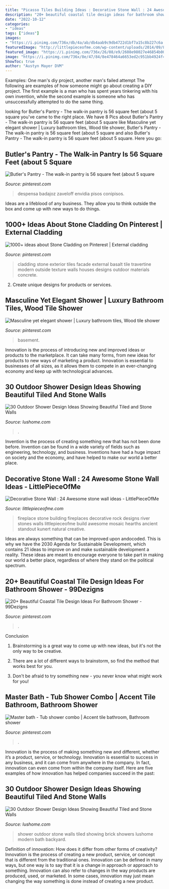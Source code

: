 ```yaml
---
title: "Picasso Tiles Building Ideas : Decorative Stone Wall : 24 Awesome Stone Wall Ideas"
description: "20+ beautiful coastal tile design ideas for bathroom shower"
date: "2022-10-12"
categories:
- "ideas"
tags: ["ideas"]
images:
- "https://i.pinimg.com/736x/db/4a/ab/db4aab9c9db4722d1bf7a15c8b227c6a.jpg"
featuredImage: "http://littlepieceofme.com/wp-content/uploads/2014/09/8a.jpg"
featured_image: "https://i.pinimg.com/736x/26/08/e9/2608e98027e46854b00007f69b7ec34c.jpg"
image: "https://i.pinimg.com/736x/8e/47/84/8e478464a6653ed2c951bb4924f44f8c--stone-facade-stone-cladding.jpg"
ShowToc: true
author: "Austyn Mayer DVM"
---
```



Examples: One man's diy project, another man's failed attempt
The following are examples of how someone might go about creating a DIY project. The first example is a man who has spent years tinkering with his own invention, while the second example is someone who has unsuccessfully attempted to do the same thing.

	

		
looking for Butler&#039;s Pantry - The walk-in pantry is 56 square feet (about 5 square you've came to the right place. We have 8 Pics about Butler&#039;s Pantry - The walk-in pantry is 56 square feet (about 5 square like Masculine yet elegant shower | Luxury bathroom tiles, Wood tile shower, Butler&#039;s Pantry - The walk-in pantry is 56 square feet (about 5 square and also Butler&#039;s Pantry - The walk-in pantry is 56 square feet (about 5 square. Here you go:
		
    
## Butler&#039;s Pantry - The Walk-in Pantry Is 56 Square Feet (about 5 Square

<img loading=lazy src="https://i.pinimg.com/736x/26/08/e9/2608e98027e46854b00007f69b7ec34c.jpg" onerror="this.onerror=null;this.src='https://tse4.mm.bing.net/th?id=OIP.lbNSP04z9IXNajT14oENugHaID&amp;pid=15.1';" alt="Butler&#039;s Pantry - The walk-in pantry is 56 square feet (about 5 square">

_Source: pinterest.com_

>despensa badajoz zaveloff envidia pisos conipisos. 

	

Ideas are a lifeblood of any business. They allow you to think outside the box and come up with new ways to do things.

    
## 1000+ Ideas About Stone Cladding On Pinterest | External Cladding

<img loading=lazy src="https://i.pinimg.com/736x/8e/47/84/8e478464a6653ed2c951bb4924f44f8c--stone-facade-stone-cladding.jpg" onerror="this.onerror=null;this.src='https://tse4.mm.bing.net/th?id=OIP.kmWa8Vkvu9Q5s06rKu4m9wHaJ4&amp;pid=15.1';" alt="1000+ ideas about Stone Cladding on Pinterest | External cladding">

_Source: pinterest.com_

>cladding stone exterior tiles facade external basalt tile travertine modern outside texture walls houses designs outdoor materials concrete. 

	

2. Create unique designs for products or services.

    
## Masculine Yet Elegant Shower | Luxury Bathroom Tiles, Wood Tile Shower

<img loading=lazy src="https://i.pinimg.com/736x/b6/2b/78/b62b78d366dc7b1962a026874b4a433f.jpg" onerror="this.onerror=null;this.src='https://tse3.mm.bing.net/th?id=OIP.EZsg42svVhDhdcuOvUZtCgHaLe&amp;pid=15.1';" alt="Masculine yet elegant shower | Luxury bathroom tiles, Wood tile shower">

_Source: pinterest.com_

>basement. 

	

Innovation is the process of introducing new and improved ideas or products to the marketplace. It can take many forms, from new ideas for products to new ways of marketing a product. Innovation is essential to businesses of all sizes, as it allows them to compete in an ever-changing economy and keep up with technological advances.

    
## 30 Outdoor Shower Design Ideas Showing Beautiful Tiled And Stone Walls

<img loading=lazy src="https://www.lushome.com/wp-content/uploads/2015/04/outdoor-shower-design-ideas-12.jpg" onerror="this.onerror=null;this.src='https://tse3.mm.bing.net/th?id=OIP.V-P6Tu-TmOuOcJZIaeifFgAAAA&amp;pid=15.1';" alt="30 Outdoor Shower Design Ideas Showing Beautiful Tiled and Stone Walls">

_Source: lushome.com_

>. 

	

Invention is the process of creating something new that has not been done before. Invention can be found in a wide variety of fields such as engineering, technology, and business. Inventions have had a huge impact on society and the economy, and have helped to make our world a better place.

    
## Decorative Stone Wall : 24 Awesome Stone Wall Ideas - LittlePieceOfMe

<img loading=lazy src="http://littlepieceofme.com/wp-content/uploads/2014/09/8a.jpg" onerror="this.onerror=null;this.src='https://tse1.mm.bing.net/th?id=OIP.1apu2WevmpD51v8SyjMwpAAAAA&amp;pid=15.1';" alt="Decorative Stone Wall : 24 Awesome stone wall ideas - LittlePieceOfMe">

_Source: littlepieceofme.com_

>fireplace stone building fireplaces decorative rock designs river stones walls littlepieceofme build awesome mosaic hearths ancient standout kunert natural creative. 

	

Ideas are always something that can be improved upon andocoded. This is why we have the 2030 Agenda for Sustainable Development, which contains 21 ideas to improve on and make sustainable development a reality. These ideas are meant to encourage everyone to take part in making our world a better place, regardless of where they stand on the political spectrum.

    
## 20+ Beautiful Coastal Tile Design Ideas For Bathroom Shower - 99Dezigns

<img loading=lazy src="https://i.pinimg.com/736x/db/4a/ab/db4aab9c9db4722d1bf7a15c8b227c6a.jpg" onerror="this.onerror=null;this.src='https://tse2.mm.bing.net/th?id=OIP.3aXgLu_0rT_ndjuUm6D6pAHaJQ&amp;pid=15.1';" alt="20+ Beautiful Coastal Tile Design Ideas For Bathroom Shower - 99Dezigns">

_Source: pinterest.com_

>. 

	

Conclusion
1. Brainstorming is a great way to come up with new ideas, but it's not the only way to be creative.
2. There are a lot of different ways to brainstorm, so find the method that works best for you.

3. Don't be afraid to try something new - you never know what might work for you!

    
## Master Bath - Tub Shower Combo | Accent Tile Bathroom, Bathroom Shower

<img loading=lazy src="https://i.pinimg.com/736x/82/ae/8e/82ae8eebf47bf5027a78120b8fe18efc.jpg" onerror="this.onerror=null;this.src='https://tse4.mm.bing.net/th?id=OIP.A3PJk1YSGplw7N2vQYUecAHaJ3&amp;pid=15.1';" alt="Master bath - Tub shower combo | Accent tile bathroom, Bathroom shower">

_Source: pinterest.com_

>. 

	

Innovation is the process of making something new and different, whether it’s a product, service, or technology. Innovation is essential to success in any business, and it can come from anywhere in the company. In fact, innovation can even come from within the company itself. Here are five examples of how innovation has helped companies succeed in the past:

    
## 30 Outdoor Shower Design Ideas Showing Beautiful Tiled And Stone Walls

<img loading=lazy src="http://www.lushome.com/wp-content/uploads/2015/04/outdoor-shower-design-ideas-29.jpg" onerror="this.onerror=null;this.src='https://tse2.mm.bing.net/th?id=OIP.PeH3FUVvMPcMn_Yjpb9UYAAAAA&amp;pid=15.1';" alt="30 Outdoor Shower Design Ideas Showing Beautiful Tiled and Stone Walls">

_Source: lushome.com_

>shower outdoor stone walls tiled showing brick showers lushome modern bath backyard. 

	

Definition of innovation: How does it differ from other forms of creativity?
Innovation is the process of creating a new product, service, or concept that is different from the traditional ones. Innovation can be defined in many ways, but one way is to say that it is a change in approach or approach to something. Innovation can also refer to changes in the way products are produced, used, or marketed. In some cases, innovation may just mean changing the way something is done instead of creating a new product.

